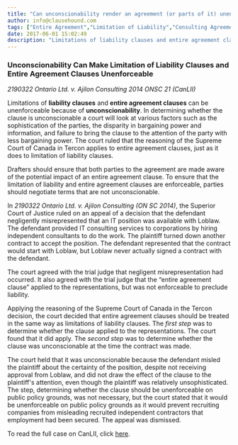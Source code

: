 ```yaml
---
title: "Can unconscionability render an agreement (or parts of it) unenforceable?"
author: info@clausehound.com
tags: ["Entire Agreement","Limitation of Liability","Consulting Agreement","info@clausehound.com"]
date: 2017-06-01 15:02:49
description: "Limitations of liability clauses and entire agreement clauses can be unenforceable because of unconscionability. In determining whether the clause is unconscionable a court will look at various factors such as the sophistication of the parties, the disparity in bargaining power and information, and failure to bring the clause to the attention of the party with less bargaining power."
---
```



### Unconscionability Can Make Limitation of Liability Clauses and Entire Agreement Clauses Unenforceable

*2190322 Ontario Ltd. v. Ajilon Consulting 2014 ONSC 21 (CanLII)*

Limitations of **liability clauses** and **entire agreement clauses** can be unenforceable because of **unconscionability**. In determining whether the clause is unconscionable a court will look at various factors such as the sophistication of the parties, the disparity in bargaining power and information, and failure to bring the clause to the attention of the party with less bargaining power. The court ruled that the reasoning of the Supreme Court of Canada in Tercon applies to entire agreement clauses, just as it does to limitation of liability clauses.

Drafters should ensure that both parties to the agreement are made aware of the potential impact of an entire agreement clause. To ensure that the limitation of liability and entire agreement clauses are enforceable, parties should negotiate terms that are not unconscionable.

In *2190322 Ontario Ltd. v. Ajilon Consulting (ON SC 2014)*, the Superior Court of Justice ruled on an appeal of a decision that the defendant negligently misrepresented that an IT position was available with Loblaw. The defendant provided IT consulting services to corporations by hiring independent consultants to do the work. The plaintiff turned down another contract to accept the position. The defendant represented that the contract would start with Loblaw, but Loblaw never actually signed a contract with the defendant. 

The court agreed with the trial judge that negligent misrepresentation had occurred. It also agreed with the trial judge that the “entire agreement clause” applied to the representations, but was not enforceable to preclude liability. 

Applying the reasoning of the Supreme Court of Canada in the Tercon decision, the court decided that entire agreement clauses should be treated in the same way as limitations of liability clauses. The *first step* was to determine whether the clause applied to the representations. The court found that it did apply. The *second step* was to determine whether the clause was unconscionable at the time the contract was made. 

The court held that it was unconscionable because the defendant misled the plaintiff about the certainty of the position, despite not receiving approval from Loblaw, and did not draw the effect of the clause to the plaintiff's attention, even though the plaintiff was relatively unsophisticated. The step, determining whether the clause should be unenforceable on public policy grounds, was not necessary, but the court stated that it would be unenforceable on public policy grounds as it would prevent recruiting companies from misleading recruited independent contractors that employment had been secured. The appeal was dismissed.

To read the full case on CanLII, click [here](http://www.canlii.org/en/on/onscdc/doc/2014/2014onsc21/2014onsc21.html).
